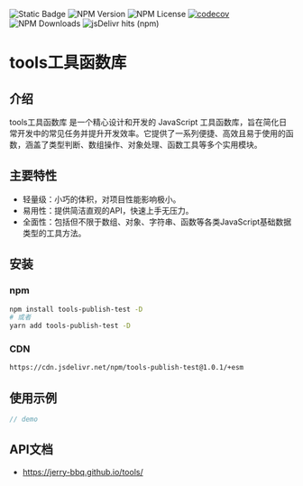 ![Static Badge](https://img.shields.io/badge/tools-publish-test)
![NPM Version](https://img.shields.io/npm/v/tools-publish-test)
![NPM License](https://img.shields.io/npm/l/tools-publish-test)
[![codecov](https://codecov.io/gh/Jerry-bbq/tools/graph/badge.svg?token=NY8G964U14)](https://codecov.io/gh/Jerry-bbq/tools)
![NPM Downloads](https://img.shields.io/npm/dm/tools-publish-test)
![jsDelivr hits (npm)](https://img.shields.io/jsdelivr/npm/hd/tools-publish-test)

# tools工具函数库

## 介绍

tools工具函数库 是一个精心设计和开发的 JavaScript 工具函数库，旨在简化日常开发中的常见任务并提升开发效率。它提供了一系列便捷、高效且易于使用的函数，涵盖了类型判断、数组操作、对象处理、函数工具等多个实用模块。

## 主要特性

- 轻量级：小巧的体积，对项目性能影响极小。
- 易用性：提供简洁直观的API，快速上手无压力。
- 全面性：包括但不限于数组、对象、字符串、函数等各类JavaScript基础数据类型的工具方法。

## 安装

### npm

```bash
npm install tools-publish-test -D
# 或者
yarn add tools-publish-test -D
```

### CDN

```html
https://cdn.jsdelivr.net/npm/tools-publish-test@1.0.1/+esm
```

## 使用示例

```javascript
// demo
```

## API文档

- https://jerry-bbq.github.io/tools/
